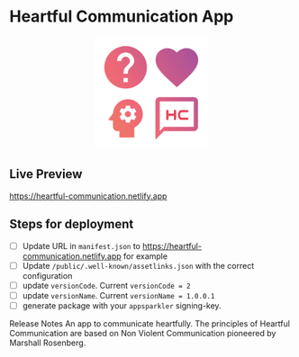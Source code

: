 # Heartful Communication App

<div align="center">
    <img width="200" src="public/android-chrome-512x512.png" />
</div>

## Live Preview

https://heartful-communication.netlify.app

## Steps for deployment

- [ ] Update URL in `manifest.json` to https://heartful-communication.netlify.app for example
- [ ] Update `/public/.well-known/assetlinks.json` with the correct configuration
- [ ] update `versionCode`. Current `versionCode = 2`
- [ ] update `versionName`. Current `versionName = 1.0.0.1`
- [ ] generate package with your `appsparkler` signing-key.

Release Notes
<en-US>
An app to communicate heartfully. The principles of Heartful Communication are based on Non Violent Communication pioneered by Marshall Rosenberg.
</en-US>
